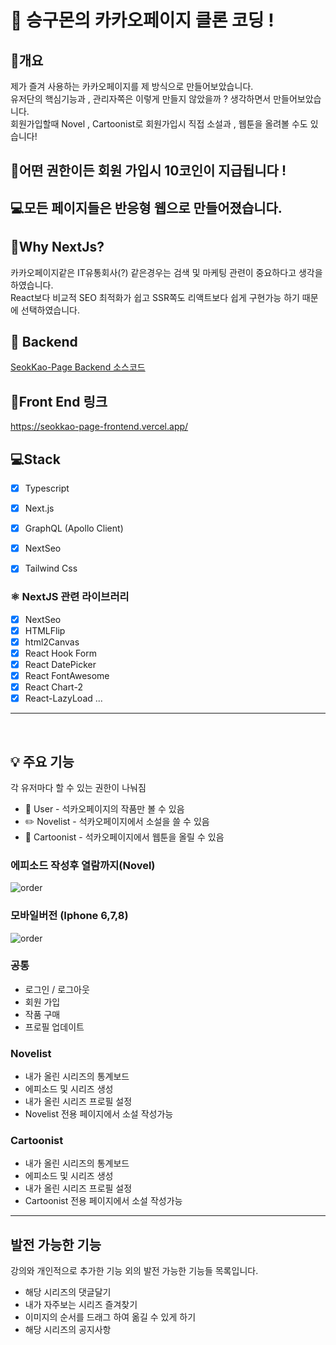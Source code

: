 # 📒 승구몬의 카카오페이지 클론 코딩 !

## 📖개요
제가 즐겨 사용하는 카카오페이지를 제 방식으로 만들어보았습니다.<br />
유저단의 핵심기능과 , 관리자쪽은 이렇게 만들지 않았을까 ? 생각하면서 만들어보았습니다.<br />
회원가입할때 Novel , Cartoonist로 회원가입시 직접 소설과 , 웹툰을 올려볼 수도 있습니다!<br />

## 🧸어떤 권한이든 회원 가입시 10코인이 지급됩니다 !<br />
## 💻모든 페이지들은 반응형 웹으로 만들어졌습니다.<br />

## 📖Why NextJs?
카카오페이지같은 IT유통회사(?) 같은경우는 검색 및 마케팅 관련이 중요하다고 생각을 하였습니다.<br />
React보다 비교적 SEO 최적화가 쉽고 SSR쪽도 리액트보다 쉽게 구현가능 하기 때문에 선택하였습니다.<br />



## 💾 Backend
[SeokKao-Page Backend 소스코드](../../../seokkao-page-backend)



## 🔗Front End 링크
https://seokkao-page-frontend.vercel.app/

## 💻Stack
- [X] Typescript
- [X] Next.js
- [X] GraphQL (Apollo Client)
- [X] NextSeo
- [X] Tailwind Css


### ⚛️ NextJS 관련 라이브러리
- [X] NextSeo
- [X] HTMLFlip
- [X] html2Canvas
- [X] React Hook Form
- [X] React DatePicker
- [X] React FontAwesome
- [X] React Chart-2
- [X] React-LazyLoad
...

<hr />
<br />

## 💡 주요 기능
각 유저마다 할 수 있는 권한이 나눠짐
- 🙍 User - 석카오페이지의 작품만 볼 수 있음
- ✏️ Novelist - 석카오페이지에서 소설을 쓸 수 있음
- 🎨 Cartoonist - 석카오페이지에서 웹툰을 올릴 수 있음


### 에피소드 작성후 열람까지(Novel)

   ![order](https://user-images.githubusercontent.com/64651532/142642991-44439e2a-8ff1-49d1-b221-5199a1fbb75b.gif)
   
   
### 모바일버전 (Iphone 6,7,8)
   
   ![order](https://user-images.githubusercontent.com/64651532/142642928-f87db297-0248-443b-a0c8-f465211b2959.gif)


### 공통
- 로그인 / 로그아웃
- 회원 가입
- 작품 구매
- 프로필 업데이트 


### Novelist
- 내가 올린 시리즈의 통계보드
- 에피소드 및 시리즈 생성
- 내가 올린 시리즈 프로필 설정
- Novelist 전용 페이지에서 소설 작성가능

### Cartoonist
- 내가 올린 시리즈의 통계보드
- 에피소드 및 시리즈 생성
- 내가 올린 시리즈 프로필 설정
- Cartoonist 전용 페이지에서 소설 작성가능
<hr />

## 발전 가능한 기능
강의와 개인적으로 추가한 기능 외의 발전 가능한 기능들 목록입니다.<br />


<ul>
   <li>해당 시리즈의 댓글달기</li>
   <li>내가 자주보는 시리즈 즐겨찾기</li>
   <li>이미지의 순서를 드래그 하여 옮길 수 있게 하기</li>
   <li>해당 시리즈의 공지사항</li>
</ul>